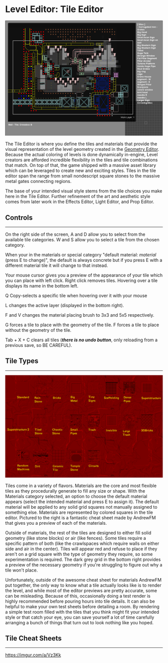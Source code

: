 # Level Editor: Tile Editor

![tileEditor](../../assets/regionDevelopment/levelEditor/tileEditor.png)

The Tile Editor is where you define the tiles and materials that provide the visual representation of the level geometry created in the [Geometry Editor](https://rain-world-modding.fandom.com/wiki/Geometry_Editor). Because the actual coloring of levels is done dynamically in-engine, Level creators are afforded incredible flexibility in the tiles and tile combinations that match. On top of that, the game shipped with a massive asset library which can be leveraged to create new and exciting styles. Tiles in the tile editor span the range from small nondescript square stones to the massive metal gates connecting regions.

The base of your intended visual style stems from the tile choices you make here in the Tile Editor. Further refinement of the art and aesthetic style comes from later work in the Effects Editor, Light Editor, and Prop Editor.



## Controls

---

On the right side of the screen, A and D allow you to select from the available tile categories. W and S allow you to select a tile from the chosen category.

When your in the materials or special category "default material: *material* (press E to change)", the default is always concrete but if you press E with a different material tile it will change to that instead.

Your mouse cursor gives you a preview of the appearance of your tile which you can place with left click. Right click removes tiles. Hovering over a tile displays its name in the bottom left.

Q Copy-selects a specific tile when hovering over it with your mouse

L changes the active layer (displayed in the bottom right).

F and V changes the material placing brush to 3x3 and 5x5 respectively.

G forces a tile to place with the geometry of the tile. F forces a tile to place without the geometry of the tile.

Tab + X + C clears all tiles (***there is no undo button***, only reloading from a previous save, so BE CAREFUL).



## Tile Types

---

![tileMaterials](../../assets/regionDevelopment/levelEditor/tileMaterials.png)

Tiles come in a variety of flavors. Materials are the core and most flexible tiles as they procedurally generate to fill any size or shape. With the Materials category selected, an option to choose the default material appears (select the intended material and press E to assign it). The default material will be applied to any solid grid squares not manually assigned to something else. Materials are represented by colored squares in the tile editor. Pictured to the right is a fantastic cheat sheet made by AndrewFM that gives you a preview of each of the materials.

Outside of materials, the rest of the tiles are designed to either fill solid geometry (like stone blocks) or air (like fences). Some tiles require a specific pattern of both (like the crawlspaces which require walls on either side and air in the center). Tiles will appear red and refuse to place if they aren't on a grid square with the type of geometry they require, so some experimentation is required. The dark grey grid in the bottom right provides a preview of the necessary geometry if you're struggling to figure out why a tile won't place.

Unfortunately, outside of the awesome cheat sheet for materials AndrewFM put together, the only way to know what a tile actually looks like is to render the level, and while most of the editor previews are pretty accurate, some can be misleading. Because of this, occasionally doing a test render is highly recommended before pouring hours into tile details. It can also be helpful to make your own test sheets before detailing a room. By rendering a simple test room filled with the tiles that you think might fit your intended style or that catch your eye, you can save yourself a lot of time carefully arranging a bunch of things that turn out to look nothing like you hoped.



## Tile Cheat Sheets

---

https://imgur.com/a/Vz3Kk